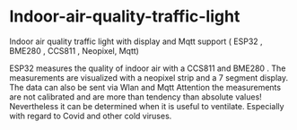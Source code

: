 # Indoor-air-quality-traffic-light
Indoor air quality traffic light with display and Mqtt support ( ESP32 , BME280 , CCS811 , Neopixel, Mqtt)  

ESP32 measures the quality of indoor air with a CCS811 and BME280 . The measurements are visualized with a neopixel strip and a 7 segment display.  The data can also be sent via Wlan and Mqtt   Attention the measurements are not calibrated and are more than tendency than absolute values!  Nevertheless it can be determined when it is useful to ventilate. Especially with regard to Covid and other cold viruses.   
